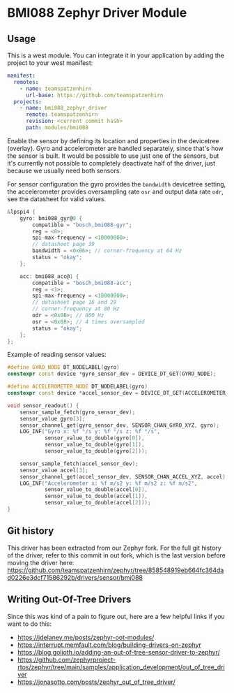 # BMI088 Zephyr Driver Module

## Usage

This is a west module.
You can integrate it in your application by adding the project to your west manifest:

```yaml
manifest:
  remotes:
    - name: teamspatzenhirn
      url-base: https://github.com/teamspatzenhirn
  projects:
    - name: bmi088_zephyr_driver
      remote: teamspatzenhirn
      revision: <current commit hash>
      path: modules/bmi088
```

Enable the sensor by defining its location and properties in the devicetree (overlay).
Gyro and accelerometer are handled separately, since that's how the sensor is built.
It would be possible to use just one of the sensors, but it's currently not possible to
completely deactivate half of the driver, just because we usually need both sensors.

For sensor configuration the gyro provides the `bandwidth` devicetree setting, the
accelerometer provides oversampling rate `osr` and output data rate `odr`, see the
datasheet for valid values.

```c
&lpspi4 {
    gyro: bmi088_gyr@0 {
        compatible = "bosch,bmi088-gyr";
        reg = <0>;
        spi-max-frequency = <10000000>;
        // datasheet page 39
        bandwidth = <0x06>; // corner-frequency at 64 Hz
        status = "okay";
    };

    acc: bmi088_acc@1 {
        compatible = "bosch,bmi088-acc";
        reg = <1>;
        spi-max-frequency = <10000000>;
        // datasheet page 16 and 29
        // corner-frequency at 80 Hz
        odr = <0x0B>; // 800 Hz
        osr = <0x08>; // 4 times oversampled
        status = "okay";
    };
};
```

Example of reading sensor values:

```c++
#define GYRO_NODE DT_NODELABEL(gyro)
constexpr const device *gyro_sensor_dev = DEVICE_DT_GET(GYRO_NODE);

#define ACCELEROMETER_NODE DT_NODELABEL(gyro)
constexpr const device *accel_sensor_dev = DEVICE_DT_GET(ACCELEROMETER_NODE);

void sensor_readout() {
    sensor_sample_fetch(gyro_sensor_dev);
    sensor_value gyro[3];
    sensor_channel_get(gyro_sensor_dev, SENSOR_CHAN_GYRO_XYZ, gyro);
    LOG_INF("Gyro x: %f °/s y: %f °/s z: %f °/s",
            sensor_value_to_double(gyro[0]),
            sensor_value_to_double(gyro[1]),
            sensor_value_to_double(gyro[2]));

    sensor_sample_fetch(accel_sensor_dev);
    sensor_value accel[3];
    sensor_channel_get(accel_sensor_dev, SENSOR_CHAN_ACCEL_XYZ, accel);
    LOG_INF("Accelerometer x: %f m/s2 y: %f m/s2 z: %f m/s2",
            sensor_value_to_double(accel[0]),
            sensor_value_to_double(accel[1]),
            sensor_value_to_double(accel[2]));
}
```

## Git history

This driver has been extracted from our Zephyr fork.
For the full git history of the driver, refer to this commit in out fork,
which is the last version before moving the driver here:
https://github.com/teamspatzenhirn/zephyr/tree/858548919eb664fc364dad0226e3dcf71586292b/drivers/sensor/bmi088

## Writing Out-Of-Tree Drivers

Since this was kind of a pain to figure out, here are a few helpful links if you want to do this:

* https://jdelaney.me/posts/zephyr-oot-modules/
* https://interrupt.memfault.com/blog/building-drivers-on-zephyr
* https://blog.golioth.io/adding-an-out-of-tree-sensor-driver-to-zephyr/
* https://github.com/zephyrproject-rtos/zephyr/tree/main/samples/application_development/out_of_tree_driver
* https://jonasotto.com/posts/zephyr_out_of_tree_driver/
